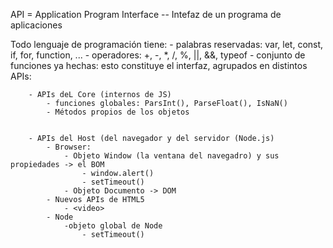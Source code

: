 API = Application Program Interface -- Intefaz de un programa de aplicaciones

Todo lenguaje de programación tiene:
    - palabras reservadas: var, let, const, if, for, function, ...
    - operadores: +, -, *, /, %, ||, &&, typeof
    - conjunto de funciones ya hechas: esto constituye el interfaz, agrupados en distintos APIs:

        - APIs deL Core (internos de JS)
            - funciones globales: ParsInt(), ParseFloat(), IsNaN()
            - Métodos propios de los objetos


        - APIs del Host (del navegador y del servidor (Node.js)
            - Browser:
                - Objeto Window (la ventana del navegadro) y sus propiedades -> el BOM
                    - window.alert()
                    - setTimeout()
                - Objeto Documento -> DOM
            - Nuevos APIs de HTML5
                - <video>
            - Node
                -objeto global de Node
                    - setTimeout()
